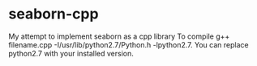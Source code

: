 # seaborn-cpp
My attempt to implement seaborn as a cpp library
To compile
g++ filename.cpp -I/usr/lib/python2.7/Python.h -lpython2.7.
You can replace python2.7 with your installed version.
